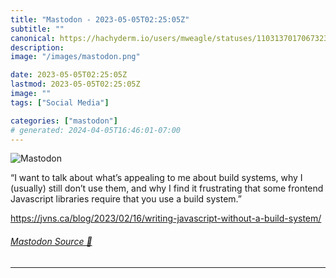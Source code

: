 ```yaml
---
title: "Mastodon - 2023-05-05T02:25:05Z"
subtitle: ""
canonical: https://hachyderm.io/users/mweagle/statuses/110313701706732379
description:
image: "/images/mastodon.png"

date: 2023-05-05T02:25:05Z
lastmod: 2023-05-05T02:25:05Z
image: ""
tags: ["Social Media"]

categories: ["mastodon"]
# generated: 2024-04-05T16:46:01-07:00
---
```

![Mastodon](/images/mastodon.png)

<p>“I want to talk about what’s appealing to me about build systems, why I (usually) still don’t use them, and why I find it frustrating that some frontend Javascript libraries require that you use a build system.”</p><p><a href="https://jvns.ca/blog/2023/02/16/writing-javascript-without-a-build-system/" target="_blank" rel="nofollow noopener noreferrer" translate="no"><span class="invisible">https://</span><span class="ellipsis">jvns.ca/blog/2023/02/16/writin</span><span class="invisible">g-javascript-without-a-build-system/</span></a></p>


###### [Mastodon Source 🐘](https://hachyderm.io/@mweagle/110313701706732379)

___
